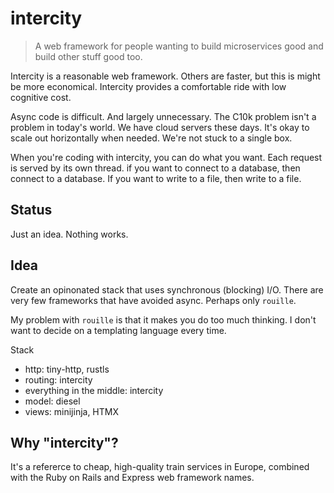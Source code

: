 # intercity

> A web framework for people wanting to build microservices good 
> and build other stuff good too.

Intercity is a reasonable web framework. Others are faster, but this 
is might be more economical. Intercity provides a comfortable ride
with low cognitive cost.

Async code is difficult. And largely unnecessary. The C10k problem isn't
a problem in today's world. We have cloud servers these days. It's okay
to scale out horizontally when needed. We're not stuck to a single box.

When you're coding with intercity, you can do what you want. Each request
is served by its own thread. if you want to connect to a database, then 
connect to a database. If you want to write to a file, then write to 
a file.

## Status

Just an idea. Nothing works.

## Idea

Create an opinonated stack that uses synchronous (blocking) I/O. There are
very few frameworks that have avoided async. Perhaps only `rouille`.

My problem with `rouille` is that it makes you do too much thinking. I 
don't want to decide on a templating language every time.

Stack

- http: tiny-http, rustls
- routing: intercity
- everything in the middle: intercity
- model: diesel
- views: minijinja, HTMX

## Why "intercity"?

It's a refererce to cheap, high-quality train services in Europe, combined
with the Ruby on Rails and Express web framework names.
